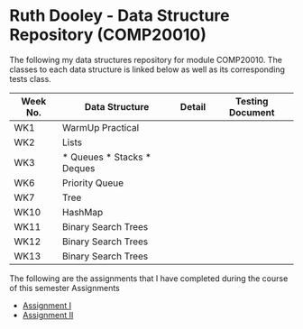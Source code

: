 # Ruth Dooley - Data Structure Repository (COMP20010)
The following my data structures repository for module COMP20010. The classes to each data structure is linked below as well as its corresponding tests class.

Week No. | Data Structure | Detail | Testing Document
-------- | -------------- | -------|-----------------
WK1 | WarmUp Practical | []() |
WK2 | Lists | []() |
WK3 | * Queues * Stacks * Deques| []() |
WK6 | Priority Queue | []() |
WK7 | Tree | []() |
WK10 | HashMap | []() |
WK11 | Binary Search Trees | []() |
WK12 | Binary Search Trees | []() |
WK13 | Binary Search Trees | []() |

The following are the assignments that I have completed during the course of this semester 
Assignments 
* [Assignment I](https://github.com/ucd2016comp20010/data-structures-development-RuthDooley/tree/main/assignment1)
* [Assignment II](https://github.com/ucd2016comp20010/data-structures-development-RuthDooley/tree/main/assignment2)
